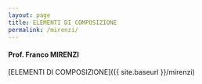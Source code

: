 ```yaml
---
layout: page
title: ELEMENTI DI COMPOSIZIONE
permalink: /mirenzi/
---
```


#### Prof. Franco MIRENZI

[ELEMENTI DI COMPOSIZIONE]({{ site.baseurl }}/mirenzi)
